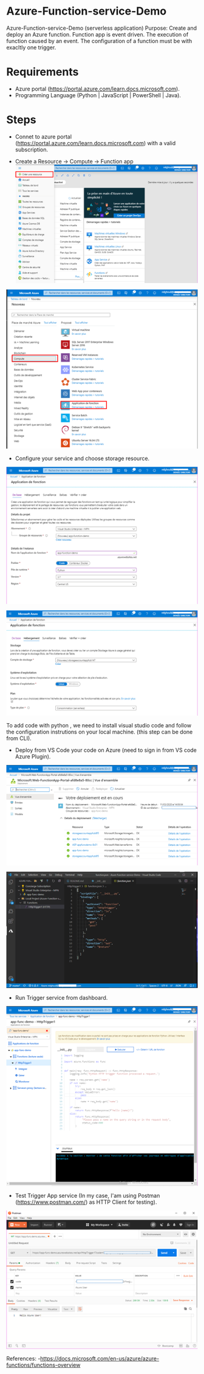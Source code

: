 # Azure-Function-service-Demo
Azure-Function-service-Demo (serverless application)
Purpose: Create and deploy an Azure function.
Function app is event driven. The execution of function caused by an event.
The configuration of a function must be with exacltly one trigger.
# Requirements
- Azure portal (https://portal.azure.com/learn.docs.microsoft.com).
- Programming Language (Python | JavaScript | PowerShell | Java).
# Steps
- Connet to azure portal (https://portal.azure.com/learn.docs.microsoft.com) with a valid subscription.

- Create a Resource -> Compute ->  Function app
![](/img/resource-create.PNG)

![](/img/app-function.PNG)

- Configure your service and choose storage resource.

![](/img/appservice.PNG)

![](img/appconfig.PNG)

To add code with python , we need to install visual studio code and follow the configuration instrutions on your local machine. (this step can be done from CLI).
- Deploy from VS Code your code on Azure (need to sign in from VS code Azure Plugin).

![](/img/Deployment-app.PNG)

![](/img/local-trigger.PNG)

- Run Trigger service from dashboard.

![](/img/HTTPtrigger.png)

- Test Trigger App service (In my case, I'am using Postman (https://www.postman.com/) as HTTP Client for testing).

![](/img/test.png)


References:
-https://docs.microsoft.com/en-us/azure/azure-functions/functions-overview
